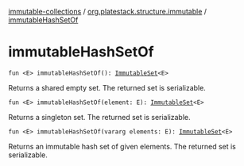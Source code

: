 [immutable-collections](../index.md) / [org.platestack.structure.immutable](index.md) / [immutableHashSetOf](.)

# immutableHashSetOf

`fun <E> immutableHashSetOf(): `[`ImmutableSet`](-immutable-set.md)`<E>`

Returns a shared empty set. The returned set is serializable.

`fun <E> immutableHashSetOf(element: E): `[`ImmutableSet`](-immutable-set.md)`<E>`

Returns a singleton set. The returned set is serializable.

`fun <E> immutableHashSetOf(vararg elements: E): `[`ImmutableSet`](-immutable-set.md)`<E>`

Returns an immutable hash set of given elements. The returned set is serializable.

